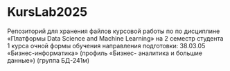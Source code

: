 # KursLab2025
Репозиторий для хранения файлов курсовой работы по по дисциплине «Платформы Data Science and Machine Learning» на 2 семестр студента 1 курса очной формы обучения направления подготовки: 38.03.05 «Бизнес-информатика» (профиль «Бизнес- аналитика и большие данные») (группа БД-241м)
